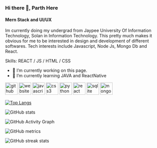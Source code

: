 ### Hi there 👋, Parth Here
#### Mern Stack and UI/UX
Im currently doing my undergrad from Jaypee University Of Information Technology, Solan in Information Technology. This pretty much makes it obvious for me to be interested in design and development of different softwares. Tech interests include Javascript, Node Js, Mongo Db and React.

Skills: REACT / JS / HTML / CSS

- 🔭 I’m currently working on this page. 
- 🌱 I’m currently learning JAVA and ReactNative 


[<img src='https://cdn.jsdelivr.net/npm/simple-icons@3.0.1/icons/github.svg' alt='github' height='40'>](https://github.com/parth-khare)  [<img src='https://cdn.jsdelivr.net/npm/simple-icons@3.0.1/icons/icloud.svg' alt='website' height='40'>](https://parth-khare.github.io/Portfolio/)  [<img src='https://cdn.jsdelivr.net/npm/simple-icons@3.0.1/icons/javascript.svg' alt='javascript' height='40'>](https://www.w3schools.com/js/)  [<img src='https://cdn.jsdelivr.net/npm/simple-icons@3.0.1/icons/css3.svg' alt='css3' height='40'>](https://www.w3schools.com/css/default.asp)  [<img src='https://cdn.jsdelivr.net/npm/simple-icons@3.0.1/icons/python.svg' alt='python' height='40'>](https://www.w3schools.com/python/default.asp)  [<img src='https://cdn.jsdelivr.net/npm/simple-icons@3.0.1/icons/react.svg' alt='react' height='40'>](https://reactjs.org/docs/getting-started.html)  [<img src='https://cdn.jsdelivr.net/npm/simple-icons@3.0.1/icons/sqlite.svg' alt='sqlite' height='40'>](https://dev.mysql.com/doc/)  [<img src='https://cdn.jsdelivr.net/npm/simple-icons@3.0.1/icons/mongodb.svg' alt='mongodb' height='40'>](https://www.mongodb.com/docs/)  

[![Top Langs](https://github-readme-stats.vercel.app/api/top-langs/?username=parth-khare)](https://github.com/anuraghazra/github-readme-stats)

![GitHub stats](https://github-readme-stats.vercel.app/api?username=parth-khare&show_icons=true)  

![GitHub Activity Graph](https://activity-graph.herokuapp.com/graph?username=parth-khare)  

![GitHub metrics](https://metrics.lecoq.io/parth-khare)  

![GitHub streak stats](https://github-readme-streak-stats.herokuapp.com/?user=parth-khare)  

